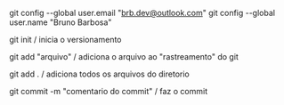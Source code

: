 git config --global user.email "brb.dev@outlook.com"
git config --global user.name "Bruno Barbosa"


git init / inicia o versionamento

git add "arquivo" / adiciona o arquivo ao "rastreamento" do git

git add . / adiciona todos os arquivos do diretorio

git commit -m "comentario do commit" / faz o commit